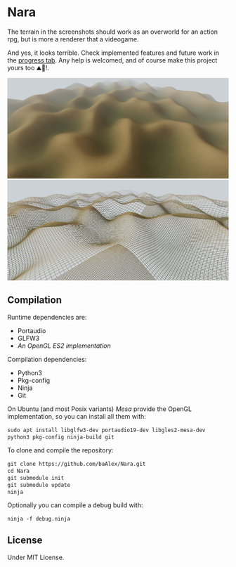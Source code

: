 Nara
====

The terrain in the screenshots should work as an overworld for an action rpg, but is more a renderer that a videogame.

And yes, it looks terrible. Check implemented features and future work in the [progress tab](https://github.com/baAlex/Nara/projects/4). Any help is welcomed, and of course make this project yours too ⛰️📐️!.

![screenshot](./documentation/screenshot-terrain.jpg)
![screenshot](./documentation/screenshot-wire.jpg)


Compilation
-----------
Runtime dependencies are:
 - Portaudio
 - GLFW3
 - *An OpenGL ES2 implementation*

Compilation dependencies:
 - Python3
 - Pkg-config
 - Ninja
 - Git

On Ubuntu (and most Posix variants) *Mesa* provide the OpenGL implementation, so you can install all them with:
```
sudo apt install libglfw3-dev portaudio19-dev libgles2-mesa-dev python3 pkg-config ninja-build git
```

To clone and compile the repository:
```
git clone https://github.com/baAlex/Nara.git
cd Nara
git submodule init
git submodule update
ninja
```

Optionally you can compile a debug build with:
```
ninja -f debug.ninja
```


License
-------
Under MIT License.
